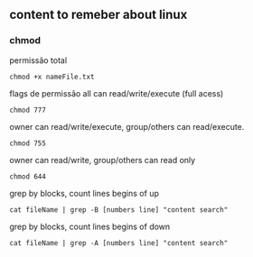 ## content to remeber about linux
### chmod

permissão total
```shell script
chmod +x nameFile.txt
```

flags de permissão
all can read/write/execute (full acess)
```shell script
chmod 777
```


owner can read/write/execute, group/others can read/execute.
```shell script
chmod 755 
```

owner can read/write, group/others can read only
```shell script
chmod 644 
```

grep by blocks, count lines begins of up
```shell script
cat fileName | grep -B [numbers line] "content search"
```

grep by blocks, count lines begins of down 
```shell script
cat fileName | grep -A [numbers line] "content search"
```
